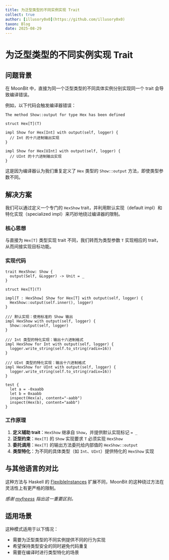 ```yaml
---
title: 为泛型类型的不同实例实现 Trait
collect: true
author: [illusory0x0](https://github.com/illusory0x0)
taxon: Blog
date: 2025-08-29
---
```


# 为泛型类型的不同实例实现 Trait

## 问题背景

在 MoonBit 中，直接为同一个泛型类型的不同具体实例分别实现同一个 trait 会导致编译错误。

例如，以下代码会触发编译器错误：
```
The method Show::output for type Hex has been defined
```

```mbt skip  
struct Hex[T](T)

impl Show for Hex[Int] with output(self, logger) {
  // Int 的十六进制输出实现
}

impl Show for Hex[UInt] with output(self, logger) {
  // UInt 的十六进制输出实现
}
```

这是因为编译器认为我们重复定义了 `Hex` 类型的 `Show::output` 方法，即使类型参数不同。

## 解决方案

我们可以通过定义一个专门的 `HexShow` trait，并利用默认实现（default impl）和特化实现（specialized impl）来巧妙地绕过编译器的限制。

### 核心思想

与直接为 `Hex[T]` 类型实现 trait 不同，我们转而为类型参数 `T` 实现相应的 trait，从而间接实现目标功能。

### 实现代码

```mbt
trait HexShow: Show {
  output(Self, &Logger) -> Unit = _
}

struct Hex[T](T)

impl[T : HexShow] Show for Hex[T] with output(self, logger) {
  HexShow::output(self.inner(), logger)
}

/// 默认实现：使用标准的 Show 输出
impl HexShow with output(self, logger) {
  Show::output(self, logger)
}

/// Int 类型的特化实现：输出十六进制格式
impl HexShow for Int with output(self, logger) {
  logger.write_string(self.to_string(radix=16))
}

/// UInt 类型的特化实现：输出十六进制格式
impl HexShow for UInt with output(self, logger) {
  logger.write_string(self.to_string(radix=16))
}

test {
  let a = -0xaabb
  let b = 0xaabb
  inspect(Hex(a), content="-aabb")
  inspect(Hex(b), content="aabb")
}
```

### 工作原理

1. **定义辅助 trait**：`HexShow` 继承自 `Show`，并提供默认实现标记 `= _`
2. **泛型约束**：`Hex[T]` 的 `Show` 实现要求 `T` 必须实现 `HexShow`
3. **委托调用**：`Hex[T]` 的输出方法委托给内部值的 `HexShow::output`
4. **类型特化**：为不同的具体类型（如 `Int`、`UInt`）提供特化的 `HexShow` 实现

## 与其他语言的对比

这种方法与 Haskell 的 [FlexibleInstances](https://ghc.gitlab.haskell.org/ghc/doc/users_guide/exts/instances.html#extension-FlexibleInstances) 扩展不同，MoonBit 的这种绕过方法在灵活性上有更严格的限制。

*感谢 [myfreess](https://github.com/myfreess) 指出这一重要区别。*

## 适用场景

这种模式适用于以下情况：
- 需要为泛型类型的不同实例提供不同的行为实现
- 希望保持类型安全的同时避免代码重复
- 需要在编译时进行类型特化的场景